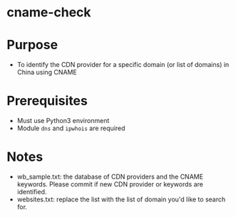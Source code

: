 # cname-check


# Purpose 
- To identify the CDN provider for a specific domain (or list of domains) in China using CNAME


# Prerequisites
- Must use Python3 environment
- Module `dns` and `ipwhois` are required 


# Notes
- wb_sample.txt: the database of CDN providers and the CNAME keywords. Please commit if new CDN provider or keywords are identified. 
- websites.txt: replace the list with the list of domain you'd like to search for. 
